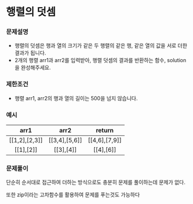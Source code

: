 # 행렬의 덧셈

### 문제설명
- 행렬의 덧셈은 행과 열의 크기가 같은 두 행렬의 같은 행, 같은 열의 값을 서로 더한 결과가 됩니다. 
- 2개의 행렬 arr1과 arr2를 입력받아, 행렬 덧셈의 결과를 반환하는 함수, solution을 완성해주세요.

### 제한조건

- 행렬 arr1, arr2의 행과 열의 길이는 500을 넘지 않습니다.

### 예시

|arr1|arr2|return|
|:---:|:---:|:---:|
|\[[1,2],[2,3]]|\[[3,4],[5,6]]|\[[4,6],[7,9]]|
|\[[1],[2]]|\[[3],[4]]|\[[4],[6]]|

### 문제풀이

단순히 순서대로 접근하여 더하는 방식으로도 충분히 문제를 풀이하는데 문제가 없다.

또한 zip이라는 고차함수를 활용하여 문제를 푸는것도 가능하다
